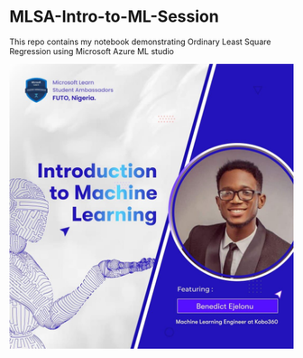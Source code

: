 # MLSA-Intro-to-ML-Session
This repo contains my notebook demonstrating Ordinary Least Square Regression using Microsoft Azure ML studio

![alt-text](https://github.com/Bwhiz/MLSA-Intro-to-ML-Session/blob/main/additional_files/MLSA_intro_ML_session.jpeg)
